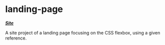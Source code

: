 # landing-page

***[Site](https://rekyuto.github.io/landing-page/)***

A site project of a landing page focusing on the CSS flexbox, using a given reference.